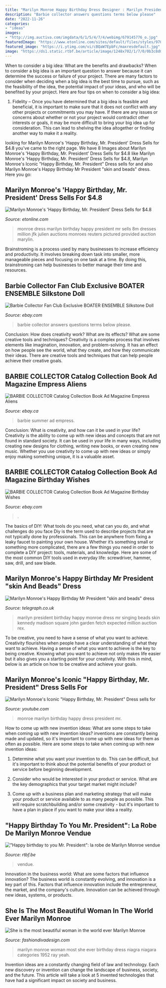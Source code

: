 ```yaml
---
title: "Marilyn Monroe Happy Birthday Dress Designer : Marilyn President Birthday Happy Monroe Dress Mr Singing Beads Skin Kennedy Madison Square John Garden Fetch Expected Million Auction Rex"
description: "Barbie collector answers questions terms below please"
date: "2022-11-26"
categories:
- "ideas"
images:
- "http://img.auctiva.com/imgdata/6/1/5/4/7/4/webimg/679145776_o.jpg"
featuredImage: "https://www.etonline.com/sites/default/files/styles/970xh/public/images/2016-11/vcsprasset_531423_103865_45464902-dcec-410d-9d10-d8939faadf8f_0.jpg?itok=A8K0LcRW"
featured_image: "https://i.ytimg.com/vi/cBQaW7EpbFc/maxresdefault.jpg"
image: "https://ds1.static.rtbf.be/article/image/1248x702/1/7/0/0b3c8d0b53a96560cf06f963376fdc5a-1479454026.jpg"
---
```



When to consider a big idea: What are the benefits and drawbacks?
When to consider a big idea is an important question to answer because it can determine the success or failure of your project. There are many factors to consider when deciding when a big idea is the best time to pursue, such as the feasibility of the idea, the potential impact of your ideas, and who will be benefited by your project. Here are four tips on when to consider a big idea:
1. Fidelity – Once you have determined that a big idea is feasible and beneficial, it is important to make sure that it does not conflict with any other projects or commitments you may have. If there are any issues or concerns about whether or not your project would contradict other interests or goals, it may be more difficult to bring your big idea up for consideration. This can lead to shelving the idea altogether or finding another way to make it a reality.


	

		
looking for Marilyn Monroe&#039;s &#039;Happy Birthday, Mr. President&#039; Dress Sells for $4.8 you've came to the right page. We have 8 Images about Marilyn Monroe&#039;s &#039;Happy Birthday, Mr. President&#039; Dress Sells for $4.8 like Marilyn Monroe&#039;s &#039;Happy Birthday, Mr. President&#039; Dress Sells for $4.8, Marilyn Monroe&#039;s Iconic &quot;Happy Birthday, Mr. President&quot; Dress sells for and also Marilyn Monroe&#039;s Happy Birthday Mr President &quot;skin and beads&quot; dress. Here you go:
		
    
## Marilyn Monroe&#039;s &#039;Happy Birthday, Mr. President&#039; Dress Sells For $4.8

<img loading=lazy src="https://www.etonline.com/sites/default/files/styles/970xh/public/images/2016-11/vcsprasset_531423_103865_45464902-dcec-410d-9d10-d8939faadf8f_0.jpg?itok=A8K0LcRW" onerror="this.onerror=null;this.src='https://tse3.mm.bing.net/th?id=OIP.yuc96e4EYAGpKe3aDI0HdwHaLG&amp;pid=15.1';" alt="Marilyn Monroe&#039;s &#039;Happy Birthday, Mr. President&#039; Dress Sells for $4.8">

_Source: etonline.com_

>monroe dress marilyn birthday happy president mr sells 8m dresses million jfk julien auctions monroes reuters pictured provided auction marylin. 

	

Brainstroming is a process used by many businesses to increase efficiency and productivity. It involves breaking down task into smaller, more manageable pieces and focusing on one task at a time. By doing this, brainstroming can help businesses to better manage their time and resources.

    
## Barbie Collector Fan Club Exclusive BOATER ENSEMBLE Silkstone Doll

<img loading=lazy src="http://img.auctiva.com/imgdata/6/1/5/4/7/4/webimg/679145776_o.jpg" onerror="this.onerror=null;this.src='https://tse4.mm.bing.net/th?id=OIP.ZT43c3nu7VPu2RIa5XAygQHaHa&amp;pid=15.1';" alt="Barbie Collector Fan Club Exclusive BOATER ENSEMBLE Silkstone Doll">

_Source: ebay.com_

>barbie collector answers questions terms below please. 

	

Conclusion: How does creativity work? What are its effects? What are some creative tools and techniques?
Creativity is a complex process that involves elements like imagination, innovation, and problem-solving. It has an effect on how people see the world, what they create, and how they communicate their ideas. There are creative tools and techniques that can help people achieve their creative goals.

    
## BARBIE COLLECTOR Catalog Collection Book Ad Magazine Empress Aliens

<img loading=lazy src="https://i.ebayimg.com/images/g/254AAOSwl2Bdk89O/s-l400.jpg" onerror="this.onerror=null;this.src='https://tse3.mm.bing.net/th?id=OIP.NkjBUA4qv8HpA7sMvHO_wQAAAA&amp;pid=15.1';" alt="BARBIE COLLECTOR Catalog Collection Book Ad Magazine Empress Aliens">

_Source: ebay.ca_

>barbie summer ad empress. 

	

Conclusion: What is creativity, and how can it be used in your life?
Creativity is the ability to come up with new ideas and concepts that are not found in standard society. It can be used in your life in many ways, including creating new designs for clothing, writing new books, or even creating new music. Whether you use creativity to come up with new ideas or simply enjoy making something unique, it is a valuable asset.

    
## BARBIE COLLECTOR Catalog Collection Book Ad Magazine Birthday Wishes

<img loading=lazy src="https://i.ebayimg.com/images/g/rQYAAOSwSJpfAnav/s-l400.jpg" onerror="this.onerror=null;this.src='https://tse1.mm.bing.net/th?id=OIP.M6nhOaWBQQOiqLBCALCGtAAAAA&amp;pid=15.1';" alt="BARBIE COLLECTOR Catalog Collection Book Ad Magazine Birthday Wishes">

_Source: ebay.com_

>. 

	

The basics of DIY: What tools do you need, what can you do, and what challenges do you face
Diy is the term used to describe projects that are not typically done by professionals. This can be anywhere from fixing a leaky faucet to painting your own house. Whether it’s something small or something more complicated, there are a few things you need in order to complete a DIY project: tools, materials, and knowledge. Here are some of the most common DIY tools used in everyday life: screwdriver, hammer, saw, drill, and saw blade.

    
## Marilyn Monroe&#039;s Happy Birthday Mr President &quot;skin And Beads&quot; Dress

<img loading=lazy src="http://www.telegraph.co.uk/content/dam/fashion/2016/09/09/1990823_marilyn_trans_NvBQzQNjv4Bqpm_LF87kdsxei4iXV0ieHIh45h0eylXhy17Xo2rIWQw.jpg?imwidth=480" onerror="this.onerror=null;this.src='https://tse1.mm.bing.net/th?id=OIP.mrRkUwEe1H4d9xUzBcEf3wHaEo&amp;pid=15.1';" alt="Marilyn Monroe&#039;s Happy Birthday Mr President &quot;skin and beads&quot; dress">

_Source: telegraph.co.uk_

>marilyn president birthday happy monroe dress mr singing beads skin kennedy madison square john garden fetch expected million auction rex. 

	

To be creative, you need to have a sense of what you want to achieve.
Creativity flourishes when people have a clear understanding of what they want to achieve. Having a sense of what you want to achieve is the key to being creative. Knowing what you want to achieve not only makes life easier but it also gives you a starting point for your creativity. With this in mind, below is an article on how to be creative and achieve your goals.

    
## Marilyn Monroe&#039;s Iconic &quot;Happy Birthday, Mr. President&quot; Dress Sells For

<img loading=lazy src="https://i.ytimg.com/vi/cBQaW7EpbFc/maxresdefault.jpg" onerror="this.onerror=null;this.src='https://tse3.mm.bing.net/th?id=OIP.6LkoAInr4CzRCGh2yz0KNwHaEK&amp;pid=15.1';" alt="Marilyn Monroe&#039;s Iconic &quot;Happy Birthday, Mr. President&quot; Dress sells for">

_Source: youtube.com_

>monroe marilyn birthday happy dress president mr. 

	

How to come up with new invention ideas: What are some steps to take when coming up with new invention ideas?
inventions are constantly being made and updated, so it's important to come up with new ideas for them as often as possible. Here are some steps to take when coming up with new invention ideas:
1. Determine what you want your invention to do. This can be difficult, but it's important to think about the potential benefits of your product or service before beginning development.

2. Consider who would be interested in your product or service. What are the key demographics that your target market might include?

3. Come up with a business plan and marketing strategy that will make your product or service available to as many people as possible. This will require scratchbuilding and/or some creativity - but it's important to have a plan in place if you want to make your idea a reality.


    
## &quot;Happy Birthday To You Mr. President&quot;: La Robe De Marilyn Monroe Vendue

<img loading=lazy src="https://ds1.static.rtbf.be/article/image/1248x702/1/7/0/0b3c8d0b53a96560cf06f963376fdc5a-1479454026.jpg" onerror="this.onerror=null;this.src='https://tse4.mm.bing.net/th?id=OIP.dxVEUWPHcQY9HjxEC4EBywHaEK&amp;pid=15.1';" alt="&quot;Happy birthday to you Mr. President&quot;: la robe de Marilyn Monroe vendue">

_Source: rtbf.be_

>vendue. 

	

Innovation in the business world: What are some factors that influence innovation?
The business world is constantly evolving, and innovation is a key part of this. Factors that influence innovation include the entrepreneur, the market, and the company's culture. Innovation can be achieved through new ideas, systems, or products.

    
## She Is The Most Beautiful Woman In The World Ever Marilyn Monroe

<img loading=lazy src="http://www.fashiondivadesign.com/wp-content/uploads/2013/01/marilyn-monroe-5.jpg" onerror="this.onerror=null;this.src='https://tse1.mm.bing.net/th?id=OIP.fnI9gMscAPRg2z5ly7fxtgHaJX&amp;pid=15.1';" alt="She is the most beautiful woman in the world ever Marilyn Monroe">

_Source: fashiondivadesign.com_

>marilyn monroe woman most she ever birthday dress niagra niagara categories 1952 ray yeah. 

	

Invention ideas are a constantly changing field of law and technology. Each new discovery or invention can change the landscape of business, society, and the future. This article will take a look at 5 invented technologies that have had a significant impact on society and business.


